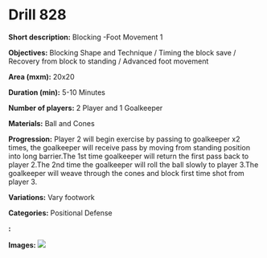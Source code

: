 # Drill 828

**Short description:**
Blocking -Foot Movement 1

**Objectives:**
Blocking Shape and Technique / Timing the block save / Recovery from block to standing / Advanced foot movement

**Area (mxm):**
20x20

**Duration (min):**
5-10 Minutes

**Number of players:**
2 Player and 1 Goalkeeper

**Materials:**
Ball and Cones

**Progression:**
Player 2 will begin exercise by passing to goalkeeper x2 times, the goalkeeper will receive pass by moving from standing position into long barrier.The 1st time goalkeeper will return the first pass back to player 2.The 2nd time the goalkeeper will roll the ball slowly to player 3.The goalkeeper will weave through the cones and block first time shot from player 3.

**Variations:**
Vary footwork

**Categories:**
Positional Defense

**:**


**Images:**
![](https://www.coachingfutsal.com/\images\072134e7224accb870447a4fe09c07795a2f5b6827ade6dd9e2922d662b09842c70c900a5378fc78c49becda229d88185c69bfb0ef544855ecda7917732c55fd5045d4937e6d9.png)

